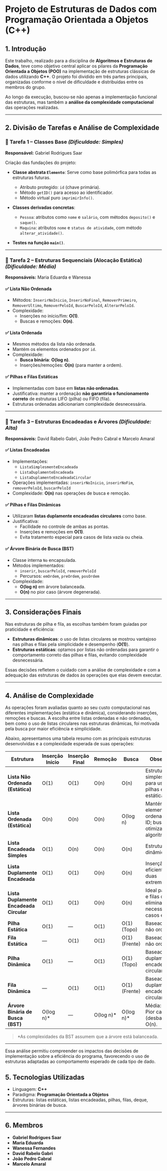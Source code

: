 # Projeto de Estruturas de Dados com Programação Orientada a Objetos (C++)

## 1. Introdução

Este trabalho, realizado para a disciplina de **Algoritmos e Estruturas de Dados**, teve como objetivo central aplicar os pilares da **Programação Orientada a Objetos (POO)** na implementação de estruturas clássicas de dados utilizando **C++**. O projeto foi dividido em três partes principais, organizadas conforme o nível de dificuldade e distribuídas entre os membros do grupo.

Ao longo da execução, buscou-se não apenas a implementação funcional das estruturas, mas também a **análise da complexidade computacional** das operações realizadas.

---

## 2. Divisão de Tarefas e Análise de Complexidade

### 🔹 Tarefa 1 – Classes Base *(Dificuldade: Simples)*  
**Responsável:** Gabriel Rodrigues Saar

Criação das fundações do projeto:

- **Classe abstrata `Elemento`**:
Serve como base polimórfica para todas as estruturas futuras. 
  - Atributo protegido: `id` (chave primária).
  - Método `getID()` para acesso ao identificador.
  - Método virtual puro `imprimirInfo()`.
    

- **Classes derivadas concretas**:
  - `Pessoa`: atributos como `nome` e `salário`, com métodos `deposito()` e `saque()`.
  - `Maquina`: atributos `nome` e `status de atividade`, com método `alterar_atividade()`.

- **Testes na função `main()`**.

---

### 🔹 Tarefa 2 – Estruturas Sequenciais (Alocação Estática) *(Dificuldade: Média)*  
**Responsáveis:** Maria Eduarda e Wanessa

#### ✅ Lista Não Ordenada
- Métodos: `InserirNoInicio`, `InserirNoFinal`, `RemoverPrimeiro`, `RemoverUltimo`, `RemoverPeloId`, `BuscarPeloId`, `AlterarPeloId`.
- Complexidade:
  - Inserções no início/fim: **O(1)**.
  - Buscas e remoções: **O(n)**.

#### ✅ Lista Ordenada
- Mesmos métodos da lista não ordenada.
- Mantém os elementos ordenados por `id`.
- Complexidade:
  - **Busca binária**: **O(log n)**.
  - Inserções/remoções: **O(n)** (para manter a ordem).

#### ✅ Pilhas e Filas Estáticas
- Implementadas com base em **listas não ordenadas**.
- Justificativa: manter a ordenação **não garantiria o funcionamento correto** de estruturas LIFO (pilha) ou FIFO (fila).
- Estruturas ordenadas adicionariam complexidade desnecessária.

---

### 🔹 Tarefa 3 – Estruturas Encadeadas e Árvores *(Dificuldade: Alta)*  
**Responsáveis:** David Rabelo Gabri, João Pedro Cabral e Marcelo Amaral

#### ✅ Listas Encadeadas
- Implementações:
  - `ListaSimplesmenteEncadeada`
  - `ListaDuplamenteEncadeada`
  - `ListaDuplamenteEncadeadaCircular`
- Operações implementadas: `inserirNoInicio`, `inserirNoFim`, `removerPeloId`, `buscarPeloId`
- Complexidade: **O(n)** nas operações de busca e remoção.

#### ✅ Pilhas e Filas Dinâmicas
- Utilizaram **listas duplamente encadeadas circulares** como base.
- Justificativa:
  - Facilidade no controle de ambas as pontas.
  - Inserções e remoções em **O(1)**.
  - Evita tratamento especial para casos de lista vazia ou cheia.

#### ✅ Árvore Binária de Busca (BST)
- Classe interna `No` encapsulada.
- Métodos implementados:
  - `inserir`, `buscarPeloId`, `removerPeloId`
  - Percursos: `emOrdem`, `preOrdem`, `posOrdem`
- Complexidade:
  - **O(log n)** em árvore balanceada.
  - **O(n)** no pior caso (árvore degenerada).

---

## 3. Considerações Finais

Nas estruturas de pilha e fila, as escolhas também foram guiadas por praticidade e eficiência:

- **Estruturas dinâmicas**: o uso de listas circulares se mostrou vantajoso nas pilhas e filas pela simplicidade e desempenho (**O(1)**).
- **Estruturas estáticas**: optamos por listas não ordenadas para garantir o comportamento correto das pilhas e filas, evitando complexidade desnecessária.

Essas decisões refletem o cuidado com a análise de complexidade e com a adequação das estruturas de dados às operações que elas devem executar.

---
## 4. Análise de Complexidade

As operações foram avaliadas quanto ao seu custo computacional nas diferentes implementações (estática e dinâmica), considerando inserções, remoções e buscas. A escolha entre listas ordenadas e não ordenadas, bem como o uso de listas circulares nas estruturas dinâmicas, foi motivada pela busca por maior eficiência e simplicidade.

Abaixo, apresentamos uma tabela resumo com as principais estruturas desenvolvidas e a complexidade esperada de suas operações:

| Estrutura                      | Inserção Início | Inserção Final | Remoção | Busca         | Observações                                                                 |
|-------------------------------|------------------|----------------|---------|---------------|------------------------------------------------------------------------------|
| **Lista Não Ordenada (Estática)** | O(1)             | O(1)           | O(n)    | O(n)          | Estrutura base simples. Ideal para uso em pilhas e filas estáticas.         |
| **Lista Ordenada (Estática)**     | O(n)             | O(n)           | O(n)    | O(log n)      | Mantém os elementos ordenados por ID; busca otimizada com algoritmo binário.|
| **Lista Encadeada Simples**       | O(1)             | O(n)           | O(n)    | O(n)          | Estrutura dinâmica linear.                                                  |
| **Lista Duplamente Encadeada**    | O(1)             | O(1)           | O(n)    | O(n)          | Inserção eficiente nas duas extremidades.                                   |
| **Lista Duplamente Encadeada Circular** | O(1)        | O(1)           | O(n)    | O(n)          | Ideal para pilhas e filas dinâmicas, elimina necessidade de casos especiais.|
| **Pilha Estática**                | O(1)             | —              | O(1)    | O(1) (Topo)   | Baseada em lista não ordenada.                                              |
| **Fila Estática**                 | —                | O(1)           | O(1)    | O(1) (Frente) | Baseada em lista não ordenada.                                              |
| **Pilha Dinâmica**               | O(1)             | —              | O(1)    | O(1) (Topo)   | Baseada em lista duplamente encadeada circular.                             |
| **Fila Dinâmica**                | —                | O(1)           | O(1)    | O(1) (Frente) | Baseada em lista duplamente encadeada circular.                             |
| **Árvore Binária de Busca (BST)**| O(log n)*        | —              | O(log n)*| O(log n)*    | Média: O(log n), Pior caso (desbalanceada): O(n).                           |

> *As complexidades da BST assumem que a árvore está balanceada.

---

Essa análise permitiu compreender os impactos das decisões de implementação sobre a eficiência do programa, favorecendo o uso de estruturas adaptadas ao comportamento esperado de cada tipo de dado.


## 5. Tecnologias Utilizadas

- Linguagem: **C++**
- Paradigma: **Programação Orientada a Objetos**
- Estruturas: listas estáticas, listas encadeadas, pilhas, filas, deque, árvores binárias de busca.

---

## 6. Membros

- **Gabriel Rodrigues Saar**
- **Maria Eduarda**
- **Wanessa Fernandes**
- **David Rabelo Gabri**
- **João Pedro Cabral**
- **Marcelo Amaral**
